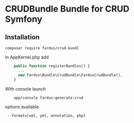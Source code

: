 CRUDBundle Bundle for CRUD Symfony
====

Installation
------------
````
composer require fardus/crud-bundl
````

In AppKernel.php add
````php
    public function registerBundles() {
      ...
      new Fardus\Bundle\CrudBundle\FardusCrudBundle(),
    }
````

With console launch
````shell
    app/console fardus:generate:crud
````

options available
````shell
 --format=[xml, yml, annotation, php]
````
